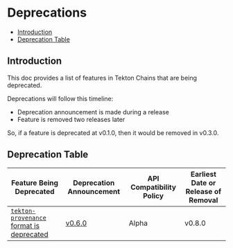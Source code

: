 <!--
---
linkTitle: "Deprecations"
weight: 5000
---
-->

# Deprecations

- [Introduction](#introduction)
- [Deprecation Table](#deprecation-table)

## Introduction

This doc provides a list of features in Tekton Chains that are
being deprecated.

Deprecations will follow this timeline:
- Deprecation announcement is made during a release
- Feature is removed two releases later

So, if a feature is deprecated at v0.1.0, then it would be removed in v0.3.0.

## Deprecation Table

| Feature Being Deprecated  | Deprecation Announcement  | API Compatibility Policy | Earliest Date or Release of Removal |
| ------------------------- | ------------------------- | ------------------------ | ----------------------------------- |
| [`tekton-provenance` format is deprecated](https://github.com/tektoncd/chains/issues/293)  | [v0.6.0](https://github.com/tektoncd/pipeline/releases/tag/v0.6.0) | Alpha | v0.8.0 |
